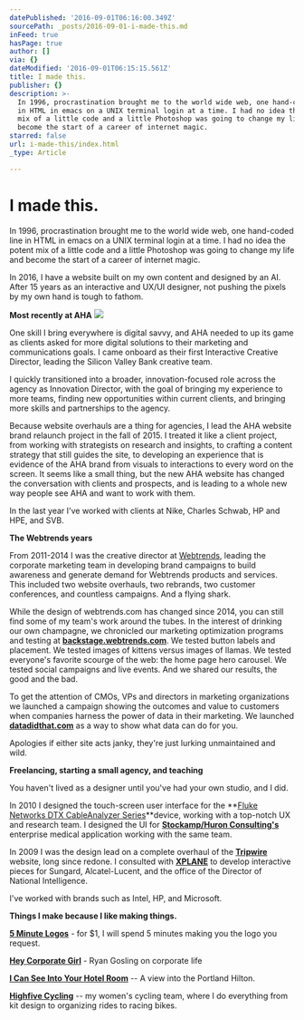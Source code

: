 ```yaml
---
datePublished: '2016-09-01T06:16:00.349Z'
sourcePath: _posts/2016-09-01-i-made-this.md
inFeed: true
hasPage: true
author: []
via: {}
dateModified: '2016-09-01T06:15:15.561Z'
title: I made this.
publisher: {}
description: >-
  In 1996, procrastination brought me to the world wide web, one hand-coded line
  in HTML in emacs on a UNIX terminal login at a time. I had no idea the potent
  mix of a little code and a little Photoshop was going to change my life and
  become the start of a career of internet magic.
starred: false
url: i-made-this/index.html
_type: Article

---
```

# I made this.

In 1996, procrastination brought me to the world wide web, one hand-coded line in HTML in emacs on a UNIX terminal login at a time. I had no idea the potent mix of a little code and a little Photoshop was going to change my life and become the start of a career of internet magic.

In 2016, I have a website built on my own content and designed by an AI. After 15 years as an interactive and UX/UI designer, not pushing the pixels by my own hand is tough to fathom.

**Most recently at AHA**
![](https://the-grid-user-content.s3-us-west-2.amazonaws.com/2fe74310-0379-4dd5-8769-3df287fcc7a7.png)

One skill I bring everywhere is digital savvy, and AHA needed to up its game as clients asked for more digital solutions to their marketing and communications goals. I came onboard as their first Interactive Creative Director, leading the Silicon Valley Bank creative team.

I quickly transitioned into a broader, innovation-focused role across the agency as Innovation Director, with the goal of bringing my experience to more teams, finding new opportunities within current clients, and bringing more skills and partnerships to the agency.

Because website overhauls are a thing for agencies, I lead the AHA website brand relaunch project in the fall of 2015\. I treated it like a client project, from working with strategists on research and insights, to crafting a content strategy that still guides the site, to developing an experience that is evidence of the AHA brand from visuals to interactions to every word on the screen. It seems like a small thing, but the new AHA website has changed the conversation with clients and prospects, and is leading to a whole new way people see AHA and want to work with them.

In the last year I've worked with clients at Nike, Charles Schwab, HP and HPE, and SVB. 

**The Webtrends years**

From 2011-2014 I was the creative director at [Webtrends][0], leading the corporate marketing team in developing brand campaigns to build awareness and generate demand for Webtrends products and services. This included two website overhauls, two rebrands, two customer conferences, and countless campaigns. And a flying shark.

While the design of webtrends.com has changed since 2014, you can still find some of my team's work around the tubes. In the interest of drinking our own champagne, we chronicled our marketing optimization programs and testing at **[backstage.webtrends.com][1]**. We tested button labels and placement. We tested images of kittens versus images of llamas. We tested everyone's favorite scourge of the web: the home page hero carousel. We tested social campaigns and live events. And we shared our results, the good and the bad.

To get the attention of CMOs, VPs and directors in marketing organizations we launched a campaign showing the outcomes and value to customers when companies harness the power of data in their marketing. We launched **[datadidthat.com][2]** as a way to show what data can do for you. 

Apologies if either site acts janky, they're just lurking unmaintained and wild.

**Freelancing, starting a small agency, and teaching**

You haven't lived as a designer until you've had your own studio, and I did.

In 2010 I designed the touch-screen user interface for the **[Fluke Networks DTX CableAnalyzer Series][3]**device, working with a top-notch UX and research team. I designed the UI for **[Stockamp/Huron Consulting's][4]** enterprise medical application working with the same team.

In 2009 I was the design lead on a complete overhaul of the **[Tripwire][5]** website, long since redone. I consulted with **[XPLANE][6]** to develop interactive pieces for Sungard, Alcatel-Lucent, and the office of the Director of National Intelligence.

I've worked with brands such as Intel, HP, and Microsoft.

**Things I make because I like making things.**

**[5 Minute Logos][7]** - for $1, I will spend 5 minutes making you the logo you request.

**[Hey Corporate Girl][8]** - Ryan Gosling on corporate life

**[I Can See Into Your Hotel Room][9]** -- A view into the Portland Hilton.

**[Highfive Cycling][10]** -- my women's cycling team, where I do everything from kit design to organizing rides to racing bikes.

[0]: https://www.webtrends.com/ "Webtrends"
[1]: http://t.umblr.com/redirect?z=http%3A%2F%2Fbackstage.webtrends.com&t=YTFkODU5ZGE2NTk4MmUxZWY0YjdkNDgwYTIwYjU2NjBlNTRkNzNkOSxUbU4zdWpESg%3D%3D
[2]: http://t.umblr.com/redirect?z=http%3A%2F%2Fdatadidthat.com&t=MGE3NjEzMzA0NGZiZDA1ZTBlNmQ4ZjllOTFlM2YzYTBiY2UwNWI2MSxUbU4zdWpESg%3D%3D
[3]: http://t.umblr.com/redirect?z=http%3A%2F%2Fwww.flukenetworks.com%2Fdatacom-cabling%2Fcopper-testing%2Fdtx-cableanalyzer-series&t=NTAxN2E3YmU1YjVmMjQ1NTY3Njk2MDIwOGEzNTYzYThkNGZlNWEwNSxUbU4zdWpESg%3D%3D
[4]: http://t.umblr.com/redirect?z=http%3A%2F%2Fwww.huronconsultinggroup.com%2FCompany%2FOrganization%2FHuron_Healthcare.aspx&t=ODkyNmM1ZjJjZGNmNGM4MWE0MDBiYzNhMzg2NzUxOTNkYTdmODUwMixUbU4zdWpESg%3D%3D
[5]: http://t.umblr.com/redirect?z=http%3A%2F%2Fwww.tripwire.com%2F&t=NDdjNjMzMTMwYzQ1NDZiNDNlZTU4YmU0ZTZmYWUxOWVjMDQyNWMzOCxUbU4zdWpESg%3D%3D
[6]: http://t.umblr.com/redirect?z=http%3A%2F%2Fxplane.com%2F&t=YWY5MTllNmY3ZWZhN2JiMDI3ZjIxNjEyN2M4OTI3YTYxYTZkNjY4ZCxUbU4zdWpESg%3D%3D
[7]: http://5minutelogos.tumblr.com/ "5 Minute Logos"
[8]: http://heycorporategirl.tumblr.com/ "Hey Corporate Girl"
[9]: http://icanseeintoyourhotelroom.tumblr.com/
[10]: http://www.highfivecycling.com/ "Highfive Cycling"